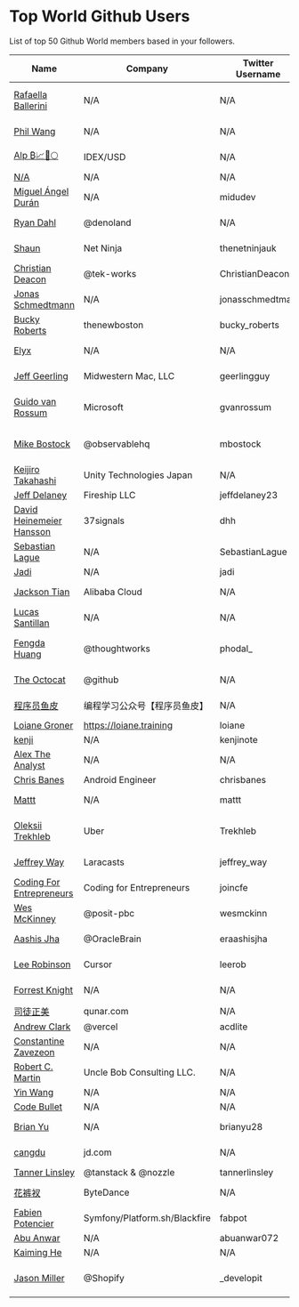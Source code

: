# Top World Github Users

List of top 50 Github World members based in your followers.

<!-- START TOP USERS -->
| Name | Company | Twitter Username | Location | Repositories |
|------|---------|------------------|----------|--------------|
| [Rafaella Ballerini](https://github.com/rafaballerini) | N/A | N/A | Santa Catarina, Brasil | 59 |
| [Phil Wang](https://github.com/lucidrains) | N/A | N/A | San Francisco | 360 |
| [Alp ₿📈🚀🌕](https://github.com/IDouble) | IDEX/USD | N/A | Zurich, Switzerland | 61 |
| [N/A](https://github.com/CodeWithHarry) | N/A | N/A | N/A | 38 |
| [Miguel Ángel Durán](https://github.com/midudev) | N/A | midudev | Barcelona | 205 |
| [Ryan Dahl](https://github.com/ry) | @denoland  | N/A | New York City | 61 |
| [Shaun](https://github.com/iamshaunjp) | Net Ninja | thenetninjauk | United Kingdom | 141 |
| [Christian Deacon](https://github.com/gamemann) | @tek-works | ChristianDeacon | New Jersey, US | 173 |
| [Jonas Schmedtmann](https://github.com/jonasschmedtmann) | N/A | jonasschmedtman | Faro, Portugal | 7 |
| [Bucky Roberts](https://github.com/buckyroberts) | thenewboston | bucky_roberts | New York, NY | 45 |
| [Elyx](https://github.com/elyxdev) | N/A | N/A | Medellín, Colombia. | 14 |
| [Jeff Geerling](https://github.com/geerlingguy) | Midwestern Mac, LLC | geerlingguy | St. Louis, MO | 304 |
| [Guido van Rossum](https://github.com/gvanrossum) | Microsoft | gvanrossum | San Francisco Bay Area | 26 |
| [Mike Bostock](https://github.com/mbostock) | @observablehq  | mbostock | San Francisco, CA | 87 |
| [Keijiro Takahashi](https://github.com/keijiro) | Unity Technologies Japan | N/A | Japan | 880 |
| [Jeff Delaney](https://github.com/codediodeio) | Fireship LLC | jeffdelaney23 | Phoenix, AZ | 65 |
| [David Heinemeier Hansson](https://github.com/dhh) | 37signals | dhh | N/A | 4 |
| [Sebastian Lague](https://github.com/SebLague) | N/A | SebastianLague | Denmark | 90 |
| [Jadi](https://github.com/jadijadi) | N/A | jadi | N/A | 98 |
| [Jackson Tian](https://github.com/JacksonTian) | Alibaba Cloud | N/A | Hangzhou, China | 271 |
| [Lucas Santillan](https://github.com/Luc4st1574) | N/A | N/A | N/A | 19 |
| [Fengda Huang](https://github.com/phodal) | @thoughtworks | phodal_ | Shanghai / Hangzhou, China | 368 |
| [The Octocat](https://github.com/octocat) | @github | N/A | San Francisco | 8 |
| [程序员鱼皮](https://github.com/liyupi) | 编程学习公众号【程序员鱼皮】 | N/A | China Shanghai | 94 |
| [Loiane Groner](https://github.com/loiane) | https://loiane.training | loiane | Florida, US | 219 |
| [kenji](https://github.com/kenjinote) | N/A | kenjinote | Japan | 637 |
| [Alex The Analyst](https://github.com/AlexTheAnalyst) | N/A | N/A | N/A | 15 |
| [Chris Banes](https://github.com/chrisbanes) | Android Engineer | chrisbanes | Bath, UK | 54 |
| [Mattt](https://github.com/mattt) | N/A | mattt | Portland, OR | 111 |
| [Oleksii Trekhleb](https://github.com/trekhleb) | Uber | Trekhleb | San Francisco Bay Area | 25 |
| [Jeffrey Way](https://github.com/JeffreyWay) | Laracasts | jeffrey_way | Winter Park, FL | 67 |
| [Coding For Entrepreneurs](https://github.com/codingforentrepreneurs) | Coding for Entrepreneurs | joincfe | Boise, Idaho | 219 |
| [Wes McKinney](https://github.com/wesm) | @posit-pbc | wesmckinn | Nashville, TN | 119 |
| [Aashis Jha](https://github.com/OracleBrain) | @OracleBrain | eraashisjha | Kathmandu, Nepal  | 42 |
| [Lee Robinson](https://github.com/leerob) | Cursor | leerob | Des Moines, IA | 35 |
| [Forrest Knight](https://github.com/ForrestKnight) | N/A | N/A | Virginia Beach, VA | 39 |
| [司徒正美](https://github.com/RubyLouvre) | qunar.com | N/A | China | 129 |
| [Andrew Clark](https://github.com/acdlite) | @vercel  | acdlite | New York | 74 |
| [Constantine Zavezeon](https://github.com/Kwynto) | N/A | N/A | Russia | 17 |
| [Robert C. Martin](https://github.com/unclebob) | Uncle Bob Consulting LLC.  | N/A | Gurnee, IL | 65 |
| [Yin Wang](https://github.com/yinwang0) | N/A | N/A | N/A | 19 |
| [Code Bullet](https://github.com/Code-Bullet) | N/A | N/A | N/A | 25 |
| [Brian Yu](https://github.com/brianyu28) | N/A | brianyu28 | Washington, DC | 37 |
| [cangdu](https://github.com/bailicangdu) | jd.com | N/A | Shanghai, China | 22 |
| [Tanner Linsley](https://github.com/tannerlinsley) | @tanstack & @nozzle | tannerlinsley | Utah | 122 |
| [花裤衩](https://github.com/PanJiaChen) | ByteDance | N/A | Shanghai, China | 72 |
| [Fabien Potencier](https://github.com/fabpot) | Symfony/Platform.sh/Blackfire | fabpot | Paris, France | 79 |
| [Abu Anwar](https://github.com/abuanwar072) | N/A | abuanwar072 | N/A | 81 |
| [Kaiming He](https://github.com/KaimingHe) | N/A | N/A | N/A | 2 |
| [Jason Miller](https://github.com/developit) | @Shopify | _developit | Hamilton, Ontario, Canada | 343 |
<!-- END TOP USERS -->
